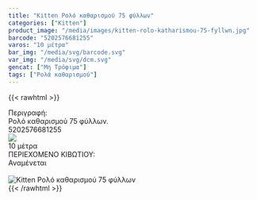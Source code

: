 ```yaml
---
title: "Kitten Ρολό καθαρισμού 75 φύλλων"
categories: ["Kitten"]
product_image: "/media/images/kitten-rolo-katharismou-75-fyllwn.jpg"
barcode: "5202576681255"
varos: "10 μέτρα"
bar_img: "/media/svg/barcode.svg"
var_img: "/media/svg/dcm.svg"
gencat: ["Μη Τρόφιμα"]
tags: ["Ρολά καθαρισμού"]
---
```

{{< rawhtml >}}

<div class="sload225"><div class="product"><div id="sistatika">Περιγραφή:</div><div class="alltext">Ρολό καθαρισμού 75 φύλλων.</div><div id="barcode"><div id="barimage1"></div><span id="bartext">5202576681255</span></div><div id="varos"><div id="varosimage" style="margin:0"><img src="https://lh3.googleusercontent.com/-duhd9t9rdGc/W8UKXGnvV-I/AAAAAAAACCc/a1aa2yVbqkswS10-aNQoHmLydNlkNGBBwCLcBGAs/h120/dim3%25402x.png"></div><span id="varostext">10 μέτρα</span></div><div id="kivotio">ΠΕΡΙΕΧΟΜΕΝΟ ΚΙΒΩΤΙΟΥ:<br>Αναμένεται</div><br><div class="pimg"><img alt="Kitten Ρολό καθαρισμού 75 φύλλων" title="Kitten Ρολό καθαρισμού 75 φύλλων" src="/media/images/kitten-rolo-katharismou-75-fyllwn.jpg"></div></div></div>
{{< /rawhtml >}}


